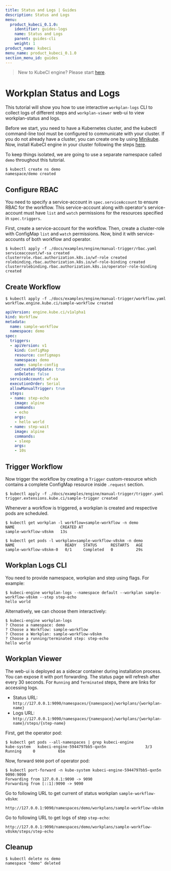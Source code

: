 ```yaml
---
title: Status and Logs | Guides
description: Status and Logs
menu:
  product_kubeci_0.1.0:
    identifier: guides-logs
    name: Status and Logs
    parent: guides-cli
    weight: 1
product_name: kubeci
menu_name: product_kubeci_0.1.0
section_menu_id: guides
---
```


> New to KubeCI engine? Please start [here](/docs/concepts/README.md).

# Workplan Status and Logs

This tutorial will show you how to use interactive `workplan-logs` CLI to collect logs of different steps and `workplan-viewer` web-ui to view workplan-status and logs.

Before we start, you need to have a Kubernetes cluster, and the kubectl command-line tool must be configured to communicate with your cluster. If you do not already have a cluster, you can create one by using [Minikube](https://github.com/kubernetes/minikube). Now, install KubeCI engine in your cluster following the steps [here](/docs/setup/engine/install.md).

To keep things isolated, we are going to use a separate namespace called `demo` throughout this tutorial.

```console
$ kubectl create ns demo
namespace/demo created
```

## Configure RBAC

You need to specify a service-account in `spec.serviceAccount` to ensure RBAC for the workflow. This service-account along with operator's service-account must have `list` and `watch` permissions for the resources specified in `spec.triggers`.

First, create a service-account for the workflow. Then, create a cluster-role with ConfigMap `list` and `watch` permissions. Now, bind it with service-accounts of both workflow and operator.

```console
$ kubectl apply -f ./docs/examples/engine/manual-trigger/rbac.yaml
serviceaccount/wf-sa created
clusterrole.rbac.authorization.k8s.io/wf-role created
rolebinding.rbac.authorization.k8s.io/wf-role-binding created
clusterrolebinding.rbac.authorization.k8s.io/operator-role-binding created
```

## Create Workflow

```console
$ kubectl apply -f ./docs/examples/engine/manual-trigger/workflow.yaml
workflow.engine.kube.ci/sample-workflow created
```

```yaml
apiVersion: engine.kube.ci/v1alpha1
kind: Workflow
metadata:
  name: sample-workflow
  namespace: demo
spec:
  triggers:
  - apiVersion: v1
    kind: ConfigMap
    resource: configmaps
    namespace: demo
    name: sample-config
    onCreateOrUpdate: true
    onDelete: false
  serviceAccount: wf-sa
  executionOrder: Serial
  allowManualTrigger: true
  steps:
  - name: step-echo
    image: alpine
    commands:
    - echo
    args:
    - hello world
  - name: step-wait
    image: alpine
    commands:
    - sleep
    args:
    - 10s
```

## Trigger Workflow

Now trigger the workflow by creating a `Trigger` custom-resource which contains a complete ConfigMap resource inside `.request` section.

```console
$ kubectl apply -f ./docs/examples/engine/manual-trigger/trigger.yaml
trigger.extensions.kube.ci/sample-trigger created
```

Whenever a workflow is triggered, a workplan is created and respective pods are scheduled.

```console
$ kubectl get workplan -l workflow=sample-workflow -n demo
NAME                    CREATED AT
sample-workflow-v8skm   13s
```

```console
$ kubectl get pods -l workplan=sample-workflow-v8skm -n demo
NAME                      READY   STATUS      RESTARTS   AGE
sample-workflow-v8skm-0   0/1     Completed   0          29s
```

## Workplan Logs CLI

You need to provide namespace, workplan and step using flags. For example:

```console
$ kubeci-engine workplan-logs --namespace default --workplan sample-workflow-v8skm --step step-echo
hello world
```

Alternatively, we can choose them interactively:

```console
$ kubeci-engine workplan-logs
? Choose a namespace: demo
? Choose a Workflow: sample-workflow
? Choose a Workplan: sample-workflow-v8skm
? Choose a running/terminated step: step-echo
hello world
```

## Workplan Viewer

The web-ui is deployed as a sidecar container during installation process. You can expose it with port forwarding. The status page will refresh after every 30 seconds. For `Running` and `Terminated` steps, there are links for accessing logs.

- Status URL: `http://127.0.0.1:9090/namespaces/{namespace}/workplans/{workplan-name}`
- Logs URL: `http://127.0.0.1:9090/namespaces/{namespace}/workplans/{workplan-name}/steps/{step-name}`

First, get the operator pod:

```console
$ kubectl get pods --all-namespaces | grep kubeci-engine
kube-system   kubeci-engine-5944797bb5-qxn5n                 3/3     Running     0          65m
```

Now, forward `9090` port of operator pod:

```console
$ kubectl port-forward -n kube-system kubeci-engine-5944797bb5-qxn5n 9090:9090
Forwarding from 127.0.0.1:9090 -> 9090
Forwarding from [::1]:9090 -> 9090
```

Go to following URL to get current of status workplan `sample-workflow-v8skm`:

`http://127.0.0.1:9090/namespaces/demo/workplans/sample-workflow-v8skm`

Go to following URL to get logs of step `step-echo`:

`http://127.0.0.1:9090/namespaces/demo/workplans/sample-workflow-v8skm/steps/step-echo`

## Cleanup

```console
$ kubectl delete ns demo
namespace "demo" deleted
```

